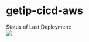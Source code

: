 # getip-cicd-aws



Status of Last Deployment:<br>
<img src="https://github.com/Eldar-Akhmetov/getip-cicd-aws/workflows/CI-CD-Pipeline-to-AWS-ElasticBeanstalk/badge.svg?branch=main"><br>
